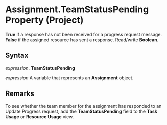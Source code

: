 
# Assignment.TeamStatusPending Property (Project)

 **True** if a response has not been received for a progress request message. **False** if the assigned resource has sent a response. Read/write **Boolean**.


## Syntax

 _expression_. **TeamStatusPending**

 _expression_ A variable that represents an **Assignment** object.


## Remarks

To see whether the team member for the assignment has responded to an Update Progress request, add the  **TeamStatusPending** field to the **Task Usage** or **Resource Usage** view.

